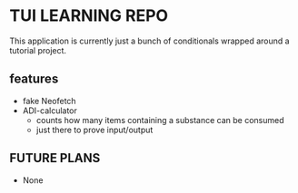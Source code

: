# TUI LEARNING REPO

This application is currently just a bunch of conditionals
wrapped around a tutorial project.

## features

- fake Neofetch
- ADI-calculator
  - counts how many items containing a substance can be consumed
  - just there to prove input/output

## FUTURE PLANS

- None
